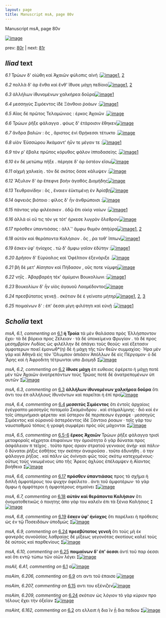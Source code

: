 ```yaml
---
layout: page
title: Manuscript msA, page 80v
---
```


Manuscript msA, page 80v

[![image](http://www.homermultitext.org/iipsrv?OBJ=IIP,1.0&FIF=/project/homer/pyramidal/deepzoom/hmt/vaimg/2017a/VA080VN_0583.tif&WID=100&CVT=JPEG)](http://www.homermultitext.org/ict2/?urn=urn:cite2:hmt:vaimg.2017a:VA080VN_0583)

prev:  [80r](../80r) | next:  [81r](../81r)

## *Iliad* text

*6.1* <a id="6.1"/> Τρώων δ' οἰώθη καὶ Ἀχαιῶν φύλοπις αἰνή :[![image](http://www.homermultitext.org/iipsrv?OBJ=IIP,1.0&FIF=/project/homer/pyramidal/deepzoom/hmt/vaimg/2017a/VA080VN_0583.tif&RGN=0.377,0.2111,0.493,0.0285&WID=1000&CVT=JPEG)](http://www.homermultitext.org/ict2/?urn=urn:cite2:hmt:vaimg.2017a:VA080VN_0583@0.377,0.2111,0.493,0.0285)[1](#msA_6.1), [2](#msAil_6.A1)

*6.2* <a id="6.2"/> πολλὰ δ' ὰρ ἔνθα καὶ ἔνθ' ἴ̈θυσε μάχη πεδίοιο[![image](http://www.homermultitext.org/iipsrv?OBJ=IIP,1.0&FIF=/project/homer/pyramidal/deepzoom/hmt/vaimg/2017a/VA080VN_0583.tif&RGN=0.388,0.2307,0.493,0.0255&WID=1000&CVT=JPEG)](http://www.homermultitext.org/ict2/?urn=urn:cite2:hmt:vaimg.2017a:VA080VN_0583@0.388,0.2307,0.493,0.0255)[1](#msA_6.2), [2](#msAint_6.162)

*6.3* <a id="6.3"/> ἀλλήλων ἰ̈θυνομένων χαλκήρεα δοῦρα[![image](http://www.homermultitext.org/iipsrv?OBJ=IIP,1.0&FIF=/project/homer/pyramidal/deepzoom/hmt/vaimg/2017a/VA080VN_0583.tif&RGN=0.39,0.2502,0.493,0.0255&WID=1000&CVT=JPEG)](http://www.homermultitext.org/ict2/?urn=urn:cite2:hmt:vaimg.2017a:VA080VN_0583@0.39,0.2502,0.493,0.0255)[1](#msA_6.3)

*6.4* <a id="6.4"/> μεσσηγὺς Σιμόεντος ἰ̈δὲ Ξάνθοιο ῥοάων :[![image](http://www.homermultitext.org/iipsrv?OBJ=IIP,1.0&FIF=/project/homer/pyramidal/deepzoom/hmt/vaimg/2017a/VA080VN_0583.tif&RGN=0.397,0.272,0.493,0.0255&WID=1000&CVT=JPEG)](http://www.homermultitext.org/ict2/?urn=urn:cite2:hmt:vaimg.2017a:VA080VN_0583@0.397,0.272,0.493,0.0255)[1](#msA_6.4)

*6.5* <a id="6.5"/> Αἴας δὲ πρῶτος Τελαμώνιος : έρκος Ἀχαιῶν .[![image](http://www.homermultitext.org/iipsrv?OBJ=IIP,1.0&FIF=/project/homer/pyramidal/deepzoom/hmt/vaimg/2017a/VA080VN_0583.tif&RGN=0.401,0.2885,0.493,0.0255&WID=1000&CVT=JPEG)](http://www.homermultitext.org/ict2/?urn=urn:cite2:hmt:vaimg.2017a:VA080VN_0583@0.401,0.2885,0.493,0.0255)

*6.6* <a id="6.6"/> Τρώων ῥῆξε φάλαγγα . φόως δ' ἑτάροισιν ἔθηκεν[![image](http://www.homermultitext.org/iipsrv?OBJ=IIP,1.0&FIF=/project/homer/pyramidal/deepzoom/hmt/vaimg/2017a/VA080VN_0583.tif&RGN=0.406,0.3073,0.493,0.0285&WID=1000&CVT=JPEG)](http://www.homermultitext.org/ict2/?urn=urn:cite2:hmt:vaimg.2017a:VA080VN_0583@0.406,0.3073,0.493,0.0285)

*6.7* <a id="6.7"/> ἄνδρα βαλὼν : ὃς , ἄριστος ἐνὶ Θρῄκεσσι τέτυκτο .[![image](http://www.homermultitext.org/iipsrv?OBJ=IIP,1.0&FIF=/project/homer/pyramidal/deepzoom/hmt/vaimg/2017a/VA080VN_0583.tif&RGN=0.405,0.3246,0.493,0.0285&WID=1000&CVT=JPEG)](http://www.homermultitext.org/ict2/?urn=urn:cite2:hmt:vaimg.2017a:VA080VN_0583@0.405,0.3246,0.493,0.0285)

*6.8* <a id="6.8"/> υἱὸν Ἐϋσσώρου Ἀκάμαντ' ἠΰν τε μέγαν τε :[![image](http://www.homermultitext.org/iipsrv?OBJ=IIP,1.0&FIF=/project/homer/pyramidal/deepzoom/hmt/vaimg/2017a/VA080VN_0583.tif&RGN=0.405,0.3426,0.493,0.0285&WID=1000&CVT=JPEG)](http://www.homermultitext.org/ict2/?urn=urn:cite2:hmt:vaimg.2017a:VA080VN_0583@0.405,0.3426,0.493,0.0285)[1](#msAil_6.A2)

*6.9* <a id="6.9"/> τόν ρ' ἔβαλε πρῶτος κόρυθος φάλον ἱπποδασείης .[![image](http://www.homermultitext.org/iipsrv?OBJ=IIP,1.0&FIF=/project/homer/pyramidal/deepzoom/hmt/vaimg/2017a/VA080VN_0583.tif&RGN=0.414,0.3629,0.455,0.0285&WID=1000&CVT=JPEG)](http://www.homermultitext.org/ict2/?urn=urn:cite2:hmt:vaimg.2017a:VA080VN_0583@0.414,0.3629,0.455,0.0285)[1](#msAim_6.206)

*6.10* <a id="6.10"/> ἐν δὲ μετώπῳ πῆξε . πέρησε δ' ὰρ ὀστέον εἴσω[![image](http://www.homermultitext.org/iipsrv?OBJ=IIP,1.0&FIF=/project/homer/pyramidal/deepzoom/hmt/vaimg/2017a/VA080VN_0583.tif&RGN=0.43,0.3824,0.455,0.0285&WID=1000&CVT=JPEG)](http://www.homermultitext.org/ict2/?urn=urn:cite2:hmt:vaimg.2017a:VA080VN_0583@0.43,0.3824,0.455,0.0285)

*6.11* <a id="6.11"/> αἰχμὴ χαλκείη . τὸν δὲ σκότος ὄσσε κάλυψεν :[![image](http://www.homermultitext.org/iipsrv?OBJ=IIP,1.0&FIF=/project/homer/pyramidal/deepzoom/hmt/vaimg/2017a/VA080VN_0583.tif&RGN=0.433,0.4027,0.455,0.0285&WID=1000&CVT=JPEG)](http://www.homermultitext.org/ict2/?urn=urn:cite2:hmt:vaimg.2017a:VA080VN_0583@0.433,0.4027,0.455,0.0285)

*6.12* <a id="6.12"/> Ἄξυλον δ' ὰρ ἔπεφνε βοὴν ἀγαθὸς Διομήδης[![image](http://www.homermultitext.org/iipsrv?OBJ=IIP,1.0&FIF=/project/homer/pyramidal/deepzoom/hmt/vaimg/2017a/VA080VN_0583.tif&RGN=0.431,0.4215,0.455,0.0285&WID=1000&CVT=JPEG)](http://www.homermultitext.org/ict2/?urn=urn:cite2:hmt:vaimg.2017a:VA080VN_0583@0.431,0.4215,0.455,0.0285)

*6.13* <a id="6.13"/> Τευθρανίδην : ὃς , ἔναιεν ἐϋκτιμένῃ ἐν Ἀρίσβῃ[![image](http://www.homermultitext.org/iipsrv?OBJ=IIP,1.0&FIF=/project/homer/pyramidal/deepzoom/hmt/vaimg/2017a/VA080VN_0583.tif&RGN=0.431,0.441,0.455,0.0285&WID=1000&CVT=JPEG)](http://www.homermultitext.org/ict2/?urn=urn:cite2:hmt:vaimg.2017a:VA080VN_0583@0.431,0.441,0.455,0.0285)

*6.14* <a id="6.14"/> ἀφνειὸς βιότοιο : φίλος δ' ἦν ἀνθρώποισι :[![image](http://www.homermultitext.org/iipsrv?OBJ=IIP,1.0&FIF=/project/homer/pyramidal/deepzoom/hmt/vaimg/2017a/VA080VN_0583.tif&RGN=0.43,0.4591,0.455,0.0285&WID=1000&CVT=JPEG)](http://www.homermultitext.org/ict2/?urn=urn:cite2:hmt:vaimg.2017a:VA080VN_0583@0.43,0.4591,0.455,0.0285)

*6.15* <a id="6.15"/> πάντας γὰρ φιλέεσκεν . ὁδῷ ἔπι οἰκίᾳ ναίων :[![image](http://www.homermultitext.org/iipsrv?OBJ=IIP,1.0&FIF=/project/homer/pyramidal/deepzoom/hmt/vaimg/2017a/VA080VN_0583.tif&RGN=0.426,0.4763,0.455,0.0285&WID=1000&CVT=JPEG)](http://www.homermultitext.org/ict2/?urn=urn:cite2:hmt:vaimg.2017a:VA080VN_0583@0.426,0.4763,0.455,0.0285)[1](#msAim_6.207)

*6.16* <a id="6.16"/> ἀλλά οἱ οὔ τις τόν γε τότ' ήρκεσε λυγρὸν ὄλεθρον[![image](http://www.homermultitext.org/iipsrv?OBJ=IIP,1.0&FIF=/project/homer/pyramidal/deepzoom/hmt/vaimg/2017a/VA080VN_0583.tif&RGN=0.424,0.4974,0.455,0.0285&WID=1000&CVT=JPEG)](http://www.homermultitext.org/ict2/?urn=urn:cite2:hmt:vaimg.2017a:VA080VN_0583@0.424,0.4974,0.455,0.0285)

*6.17* <a id="6.17"/> πρόσθεν ὑπαντιάσας : ἀλλ`' ἄμφω θυμὸν ἀπήύρα[![image](http://www.homermultitext.org/iipsrv?OBJ=IIP,1.0&FIF=/project/homer/pyramidal/deepzoom/hmt/vaimg/2017a/VA080VN_0583.tif&RGN=0.427,0.5139,0.455,0.0285&WID=1000&CVT=JPEG)](http://www.homermultitext.org/ict2/?urn=urn:cite2:hmt:vaimg.2017a:VA080VN_0583@0.427,0.5139,0.455,0.0285)[1](#msA_6.6), [2](#msAim_6.208)

*6.18* <a id="6.18"/> αὐτὸν καὶ θεράποντα Καλήσιον . ὅς , ῥα τοθ' ἵππων[![image](http://www.homermultitext.org/iipsrv?OBJ=IIP,1.0&FIF=/project/homer/pyramidal/deepzoom/hmt/vaimg/2017a/VA080VN_0583.tif&RGN=0.43,0.5342,0.455,0.0285&WID=1000&CVT=JPEG)](http://www.homermultitext.org/ict2/?urn=urn:cite2:hmt:vaimg.2017a:VA080VN_0583@0.43,0.5342,0.455,0.0285)[1](#msA_6.7)

*6.19* <a id="6.19"/> ἔσκεν ὑφ' ἡνίοχος . τὼ δ' ἄμφω γαῖαν ἐδύτην :[![image](http://www.homermultitext.org/iipsrv?OBJ=IIP,1.0&FIF=/project/homer/pyramidal/deepzoom/hmt/vaimg/2017a/VA080VN_0583.tif&RGN=0.431,0.5537,0.455,0.0285&WID=1000&CVT=JPEG)](http://www.homermultitext.org/ict2/?urn=urn:cite2:hmt:vaimg.2017a:VA080VN_0583@0.431,0.5537,0.455,0.0285)[1](#msA_6.8)

*6.20* <a id="6.20"/> Δρῆσον δ' Εὐρύαλος καὶ Ὀφέλτιον ἐξενάριξε .[![image](http://www.homermultitext.org/iipsrv?OBJ=IIP,1.0&FIF=/project/homer/pyramidal/deepzoom/hmt/vaimg/2017a/VA080VN_0583.tif&RGN=0.435,0.5725,0.455,0.0285&WID=1000&CVT=JPEG)](http://www.homermultitext.org/ict2/?urn=urn:cite2:hmt:vaimg.2017a:VA080VN_0583@0.435,0.5725,0.455,0.0285)

*6.21* <a id="6.21"/> βῆ δὲ μετ' Αἴσηπον καὶ Πήδασον , οὕς ποτε νύμφη[![image](http://www.homermultitext.org/iipsrv?OBJ=IIP,1.0&FIF=/project/homer/pyramidal/deepzoom/hmt/vaimg/2017a/VA080VN_0583.tif&RGN=0.437,0.589,0.455,0.0285&WID=1000&CVT=JPEG)](http://www.homermultitext.org/ict2/?urn=urn:cite2:hmt:vaimg.2017a:VA080VN_0583@0.437,0.589,0.455,0.0285)

*6.22* <a id="6.22"/> νηῒς . Ἀβαρβαρέη τέκ' ἀμύμονι Βουκολίωνι :[![image](http://www.homermultitext.org/iipsrv?OBJ=IIP,1.0&FIF=/project/homer/pyramidal/deepzoom/hmt/vaimg/2017a/VA080VN_0583.tif&RGN=0.437,0.6101,0.455,0.0285&WID=1000&CVT=JPEG)](http://www.homermultitext.org/ict2/?urn=urn:cite2:hmt:vaimg.2017a:VA080VN_0583@0.437,0.6101,0.455,0.0285)[1](#msAil_6.A3)

*6.23* <a id="6.23"/> Βουκολίων δ' ἦν υἱὸς ἀγαυοῦ Λαομέδοντος[![image](http://www.homermultitext.org/iipsrv?OBJ=IIP,1.0&FIF=/project/homer/pyramidal/deepzoom/hmt/vaimg/2017a/VA080VN_0583.tif&RGN=0.438,0.6281,0.455,0.0285&WID=1000&CVT=JPEG)](http://www.homermultitext.org/ict2/?urn=urn:cite2:hmt:vaimg.2017a:VA080VN_0583@0.438,0.6281,0.455,0.0285)

*6.24* <a id="6.24"/> πρεσβύτατος γενεῇ . σκότιον δέ ἑ γείνατο μήτηρ[![image](http://www.homermultitext.org/iipsrv?OBJ=IIP,1.0&FIF=/project/homer/pyramidal/deepzoom/hmt/vaimg/2017a/VA080VN_0583.tif&RGN=0.437,0.6454,0.455,0.0338&WID=1000&CVT=JPEG)](http://www.homermultitext.org/ict2/?urn=urn:cite2:hmt:vaimg.2017a:VA080VN_0583@0.437,0.6454,0.455,0.0338)[1](#msAint_6.163), [2](#msA_6.9), [3](#msAim_6.209)

*6.25* <a id="6.25"/> ποιμαίνων δ' : ἐπ' ὄεσσι μίγη φιλότητι καὶ εὐνῇ :[![image](http://www.homermultitext.org/iipsrv?OBJ=IIP,1.0&FIF=/project/homer/pyramidal/deepzoom/hmt/vaimg/2017a/VA080VN_0583.tif&RGN=0.435,0.6649,0.455,0.0255&WID=1000&CVT=JPEG)](http://www.homermultitext.org/ict2/?urn=urn:cite2:hmt:vaimg.2017a:VA080VN_0583@0.435,0.6649,0.455,0.0255)[1](#msA_6.10)

## *Scholia* text

*msA, 6.1, commenting on* [6.1](#6.1)  <a id="msA_6.1"/> **ἡ Τροία** τά μὲν θαλάσσα πρὸς Ἑλλήσποντον ἔχει· τὰ δὲ βόρεια προς Ζέλειαν · τὰ δὲ ὑποκείμενα Φρυγίαν . τὰ δὲ προς μεσημβρίαν Λυδίας ὡς φιλέλλην δὲ ἀπάγει τοὺς θεοὺς· καὶ ἐξετασιν ἀμφοτερων ποιεῖ ἐμονωθ*(η) δὲ ἡ μάχη τῆς τῶν θεῶν συμμαχίας· Ἡρα μὲν γὰρ καὶ Ἀθηνᾶ εἰς τὸν Ὄλυμπον ἀπιᾶσιν Ἀπόλλων δὲ εἰς Πέργαμον· ὁ δὲ Ἄρης καὶ ἡ Ἀφροδιτη τέτρωνται υπο Διομηδ ⁑[![image](http://www.homermultitext.org/iipsrv?OBJ=IIP,1.0&FIF=/project/homer/pyramidal/deepzoom/hmt/vaimg/2017a/VA080VN_0583.tif&RGN=0.16857038,0.10788382,0.69859985,0.05103734&WID=1000&CVT=JPEG)](http://www.homermultitext.org/ict2/?urn=urn:cite2:hmt:vaimg.2017a:VA080VN_0583@0.16857038,0.10788382,0.69859985,0.05103734)

*msA, 6.2, commenting on* [6.2](#6.2)  <a id="msA_6.2"/> **ἴθυσε μάχη** ἐπ ευθειας ἑφέρετο ἡ μάχῃ ποτὲ μὲν τῶν Ἀχαιῶν ἀνατρεπόντων τοὺς Τρώας ποτὲ δὲ ἀνατρεπομένων ὑπ αυτῶν ⁑[![image](http://www.homermultitext.org/iipsrv?OBJ=IIP,1.0&FIF=/project/homer/pyramidal/deepzoom/hmt/vaimg/2017a/VA080VN_0583.tif&RGN=0.16028003,0.15145228,0.69970523,0.02240664&WID=1000&CVT=JPEG)](http://www.homermultitext.org/ict2/?urn=urn:cite2:hmt:vaimg.2017a:VA080VN_0583@0.16028003,0.15145228,0.69970523,0.02240664)

*msA, 6.3, commenting on* [6.3](#6.3)  <a id="msA_6.3"/> **ἀλλήλων ἰθυνομένων χαλκήρεα δοῦρα** ὅτι ἀντι του ἐπ αλλήλους ἰθυνόντων καὶ παρεῖται ἡ ἐπί προ[![image](http://www.homermultitext.org/iipsrv?OBJ=IIP,1.0&FIF=/project/homer/pyramidal/deepzoom/hmt/vaimg/2017a/VA080VN_0583.tif&RGN=0.17133382,0.16721992,0.60574797,0.02116183&WID=1000&CVT=JPEG)](http://www.homermultitext.org/ict2/?urn=urn:cite2:hmt:vaimg.2017a:VA080VN_0583@0.17133382,0.16721992,0.60574797,0.02116183)

*msA, 6.4, commenting on* [6.4](#6.4)  <a id="msA_6.4"/> **μεσσιτὺς Σιμόεντος** ὅτι ἐντοῖς ἀρχαίοις ἐγέγραπτο μεσσηγῦς ποταμοῖο Σκαμάνδρου . καὶ στόμαλίμνης · διὸ καὶ ἐν τοῖς ὑπομνήμασι φέρεται· καὶ ὕστερον δὲ περιπεσων ἐγραψε · μεσσηγὺς Σιμόεντος καὶ οὐρανοῦ ἀστερόεντος ἱδὲ Ξάντοιο ῥοαων · τοῖς γὰρ του ναυσταθμοῦ τόποις ἡ γραφὴ συμφέρει πρὸς οὓς μάχονται ⁑[![image](http://www.homermultitext.org/iipsrv?OBJ=IIP,1.0&FIF=/project/homer/pyramidal/deepzoom/hmt/vaimg/2017a/VA080VN_0583.tif&RGN=0.15862196,0.17842324,0.70246868,0.08298755&WID=1000&CVT=JPEG)](http://www.homermultitext.org/ict2/?urn=urn:cite2:hmt:vaimg.2017a:VA080VN_0583@0.15862196,0.17842324,0.70246868,0.08298755)

*msA, 6.5, commenting on* [6.5-6](#6.5-6)  <a id="msA_6.5"/> **ἕρκος Ἀχαιῶν** Τρώων ῥῆξε φάλαγγα τρισὶ μεταφοραῖς κέχρηται ἐπιφαίνων την ὁμοιότητα ὃ γὰρ δύναται προς ἀσφάλειαν π τεῖχος . τοῦτο προς σριαν στρατοῦ γενναιος ἀνήρ· καὶ πάλιν· ὃ δύναται ῥῆξις ἐσθῆτος την σκέπην ἀναιροῦσα . τοῦτο ἐδυνήθη . ὁ την φάλαγγα ῥήξας . καὶ πάλιν ὡς ὀνίνηισι φῶς τοὺς σκότῳ κατεχομένους· οὕτως τοὺς νικωμένους ὑπο τῆς Ἄρεος ἀχλύος ἐπέλαμψεν ἡ Αἴαντος βοήθεια ⁑[![image](http://www.homermultitext.org/iipsrv?OBJ=IIP,1.0&FIF=/project/homer/pyramidal/deepzoom/hmt/vaimg/2017a/VA080VN_0583.tif&RGN=0.15641120,0.25518672,0.23323508,0.14813278&WID=1000&CVT=JPEG)](http://www.homermultitext.org/ict2/?urn=urn:cite2:hmt:vaimg.2017a:VA080VN_0583@0.15641120,0.25518672,0.23323508,0.14813278)

*msA, 6.6, commenting on* [6.17](#6.17)  <a id="msA_6.6"/> **πρόσθεν ὑπαντιάσας** προς τὸ σχῆμα ἡ διπλῆ ἀμφοτέρους του ψυχην ἀφείλετο . ἀντι τοῦ ἀμφοτέρων· τὸ γὰρ ἄμφω ἠ ἀμφότεροι ἠ ἀμφοτέρους σημαίνει ⁑[![image](http://www.homermultitext.org/iipsrv?OBJ=IIP,1.0&FIF=/project/homer/pyramidal/deepzoom/hmt/vaimg/2017a/VA080VN_0583.tif&RGN=0.15198968,0.39834025,0.23544584,0.08174274&WID=1000&CVT=JPEG)](http://www.homermultitext.org/ict2/?urn=urn:cite2:hmt:vaimg.2017a:VA080VN_0583@0.15198968,0.39834025,0.23544584,0.08174274)

*msA, 6.7, commenting on* [6.18](#6.18)  <a id="msA_6.7"/> **αὐτὸν καὶ θεράποντα Καλήσιον** ὅτι ὀνοματοθετικῶς ὁ ποιητης ἀπο γὰρ του καλεῖν ἐπι τὰ ξένια Καλήσιος ⁑[![image](http://www.homermultitext.org/iipsrv?OBJ=IIP,1.0&FIF=/project/homer/pyramidal/deepzoom/hmt/vaimg/2017a/VA080VN_0583.tif&RGN=0.15696389,0.46639004,0.23047163,0.04979253&WID=1000&CVT=JPEG)](http://www.homermultitext.org/ict2/?urn=urn:cite2:hmt:vaimg.2017a:VA080VN_0583@0.15696389,0.46639004,0.23047163,0.04979253)

*msA, 6.8, commenting on* [6.19](#6.19)  <a id="msA_6.8"/> **ἕσκεν ὑφ' ἡνίοχος** ὅτι παρέλκει ἡ πρόθεσις ὡς ἐν τῷ Ποσειδάων ὑποδμώς ⁑[![image](http://www.homermultitext.org/iipsrv?OBJ=IIP,1.0&FIF=/project/homer/pyramidal/deepzoom/hmt/vaimg/2017a/VA080VN_0583.tif&RGN=0.16525424,0.50995851,0.21610169,0.05020747&WID=1000&CVT=JPEG)](http://www.homermultitext.org/ict2/?urn=urn:cite2:hmt:vaimg.2017a:VA080VN_0583@0.16525424,0.50995851,0.21610169,0.05020747)

*msA, 6.9, commenting on* [6.24](#6.24)  <a id="msA_6.9"/> **πρεσβύτατος γενεῆ** ὅτι τοὺς μὴ ἐκ φανερᾶς συνοῦσίας λαθραίας δὲ μίξεως γεγονότας σκοτίους καλεῖ τοὺς δὲ αὐτοὺς καὶ παρθενίους ⁑[![image](http://www.homermultitext.org/iipsrv?OBJ=IIP,1.0&FIF=/project/homer/pyramidal/deepzoom/hmt/vaimg/2017a/VA080VN_0583.tif&RGN=0.19786293,0.69958506,0.67317612,0.04439834&WID=1000&CVT=JPEG)](http://www.homermultitext.org/ict2/?urn=urn:cite2:hmt:vaimg.2017a:VA080VN_0583@0.19786293,0.69958506,0.67317612,0.04439834)

*msA, 6.10, commenting on* [6.25](#6.25)  <a id="msA_6.10"/> **ποιμαίνων δ' έπ' ὁεσσι** ἀντὶ τοῦ παρ όεσσι καὶ ὅτι εντῷ τώπω τῶν οἰῶν λέγει ⁑[![image](http://www.homermultitext.org/iipsrv?OBJ=IIP,1.0&FIF=/project/homer/pyramidal/deepzoom/hmt/vaimg/2017a/VA080VN_0583.tif&RGN=0.34598379,0.72074689,0.49797347,0.02323651&WID=1000&CVT=JPEG)](http://www.homermultitext.org/ict2/?urn=urn:cite2:hmt:vaimg.2017a:VA080VN_0583@0.34598379,0.72074689,0.49797347,0.02323651)

*msAil, 6.A1, commenting on* [6.1](#6.1)  <a id="msAil_6.A1"/> α[![image](http://www.homermultitext.org/iipsrv?OBJ=IIP,1.0&FIF=/project/homer/pyramidal/deepzoom/hmt/vaimg/2017a/VA080VN_0583.tif&RGN=0.662,0.2292,0.028,0.015&WID=1000&CVT=JPEG)](http://www.homermultitext.org/ict2/?urn=urn:cite2:hmt:vaimg.2017a:VA080VN_0583@0.662,0.2292,0.028,0.015)

*msAim, 6.206, commenting on* [6.9](#6.9)  <a id="msAim_6.206"/> οτι αντι τοῦ ἐπαισε·[![image](http://www.homermultitext.org/iipsrv?OBJ=IIP,1.0&FIF=/project/homer/pyramidal/deepzoom/hmt/vaimg/2017a/VA080VN_0583.tif&RGN=0.38854090,0.37261411,0.04366249,0.01908714&WID=1000&CVT=JPEG)](http://www.homermultitext.org/ict2/?urn=urn:cite2:hmt:vaimg.2017a:VA080VN_0583@0.38854090,0.37261411,0.04366249,0.01908714)

*msAim, 6.207, commenting on* [6.15](#6.15)  <a id="msAim_6.207"/> αντι του εξένιζεν[![image](http://www.homermultitext.org/iipsrv?OBJ=IIP,1.0&FIF=/project/homer/pyramidal/deepzoom/hmt/vaimg/2017a/VA080VN_0583.tif&RGN=0.39572587,0.48672199,0.04034635,0.01950207&WID=1000&CVT=JPEG)](http://www.homermultitext.org/ict2/?urn=urn:cite2:hmt:vaimg.2017a:VA080VN_0583@0.39572587,0.48672199,0.04034635,0.01950207)

*msAim, 6.209, commenting on* [6.24](#6.24)  <a id="msAim_6.209"/> σκότιον ὡς λόγιον τὸ γὰρ κύριον προ τέλους ἔχει τὴν ὀξεῖαν ⁑[![image](http://www.homermultitext.org/iipsrv?OBJ=IIP,1.0&FIF=/project/homer/pyramidal/deepzoom/hmt/vaimg/2017a/VA080VN_0583.tif&RGN=0.38577745,0.65062241,0.05140015,0.05643154&WID=1000&CVT=JPEG)](http://www.homermultitext.org/ict2/?urn=urn:cite2:hmt:vaimg.2017a:VA080VN_0583@0.38577745,0.65062241,0.05140015,0.05643154)

*msAint, 6.162, commenting on* [6.2](#6.2)  <a id="msAint_6.162"/> οτι ελλειπ ἡ δια ἵν ᾖ δια πεδιου ⁑[![image](http://www.homermultitext.org/iipsrv?OBJ=IIP,1.0&FIF=/project/homer/pyramidal/deepzoom/hmt/vaimg/2017a/VA080VN_0583.tif&RGN=0.83714075,0.22503458,0.03242447,0.02323651&WID=1000&CVT=JPEG)](http://www.homermultitext.org/ict2/?urn=urn:cite2:hmt:vaimg.2017a:VA080VN_0583@0.83714075,0.22503458,0.03242447,0.02323651)